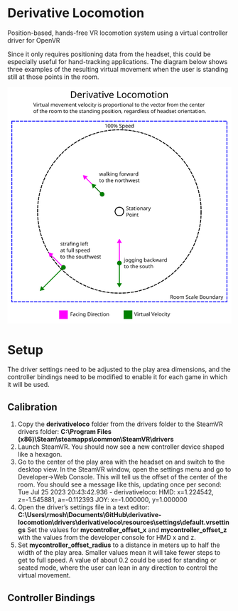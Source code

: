 # Derivative Locomotion
Position-based, hands-free VR locomotion system using a virtual controller driver for OpenVR

Since it only requires positioning data from the headset, this could be especially useful for hand-tracking applications.
The diagram below shows three examples of the resulting virtual movement when the user is standing still at those points in the room.

![Examples Diagram](docs/diagram.png)

# Setup
The driver settings need to be adjusted to the play area dimensions, and the controller bindings need to be modified to enable it for each game in which it will be used.

## Calibration
1. Copy the **derivativeloco** folder from the drivers folder to the SteamVR drivers folder: **C:\Program Files (x86)\Steam\steamapps\common\SteamVR\drivers**
2. Launch SteamVR. You should now see a new controller device shaped like a hexagon.
3. Go to the center of the play area with the headset on and switch to the desktop view. In the SteamVR window, open the settings menu and go to Developer→Web Console. This will tell us the offset of the center of the room. You should see a message like this, updating once per second:
Tue Jul 25 2023 20:43:42.936 - derivativeloco: HMD: x=1.224542, z=-1.545881, a=-0.112393   JOY: x=-1.000000, y=1.000000
4. Open the driver’s settings file in a text editor: **C:\Users\rmosh\Documents\GitHub\derivative-locomotion\drivers\derivativeloco\resources\settings\default.vrsettings**
Set the values for **mycontroller_offset_x** and **mycontroller_offset_z** with the values from the developer console for HMD x and z.
5. Set **mycontroller_offset_radius** to a distance in meters up to half the width of the play area. Smaller values mean it will take fewer steps to get to full speed. A value of about 0.2 could be used for standing or seated mode, where the user can lean in any direction to control the virtual movement.

## Controller Bindings

